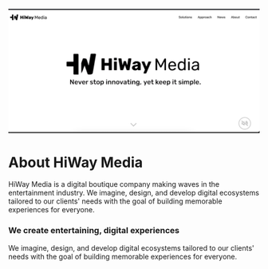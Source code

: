 ![Logo](https://github.com/HiWay-Media/.github/blob/main/profile/.images/hwm.png)

# About HiWay Media

HiWay Media is a digital boutique company making waves in the entertainment industry. We imagine, design, and develop digital ecosystems tailored to our clients' needs with the goal of building memorable experiences for everyone.

### We create entertaining, digital experiences
We imagine, design, and develop digital ecosystems tailored to our clients' needs with the goal of building memorable experiences for everyone.